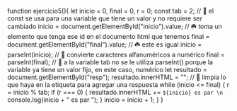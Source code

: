 function ejercicio5(){
  let inicio = 0, final = 0, r = 0;
  const tab = 2; // 🍄 el const se usa para una variable que tiene un valor y no requiere ser cambiado
  inicio = document.getElementById("inicio").value; // ☘️ toma un elemento que tenga ese id en el documento html que tenemos
  final = document.getElementById("final").value; // ☘️ este es igual
  inicio = parseInt(inicio); // 🐳 convierte caracteres alfanuméricos a numérico
  final = parseInt(final); // 🐳 a la variable tab no se le utiliza parseInt() porque la variable ya tiene un valor fijo, en este caso, numérico
  let resultado = document.getElementById("resp");
  resultado.innerHTML = ""; // 🍥 limpia lo que haya en la etiqueta para agregar una respuesta
  while (inicio <= final) {
    r = inicio % tab;
    if (r === 0) {
      resultado.innerHTML += `${inicio} es par \n`
      console.log(inicio + " es par ");
    }
    inicio = inicio + 1;
  }
}


<!---
TopAC97/TopAC97 is a ✨ special ✨ repository because its `README.md` (this file) appears on your GitHub profile.
You can click the Preview link to take a look at your changes.
--->
